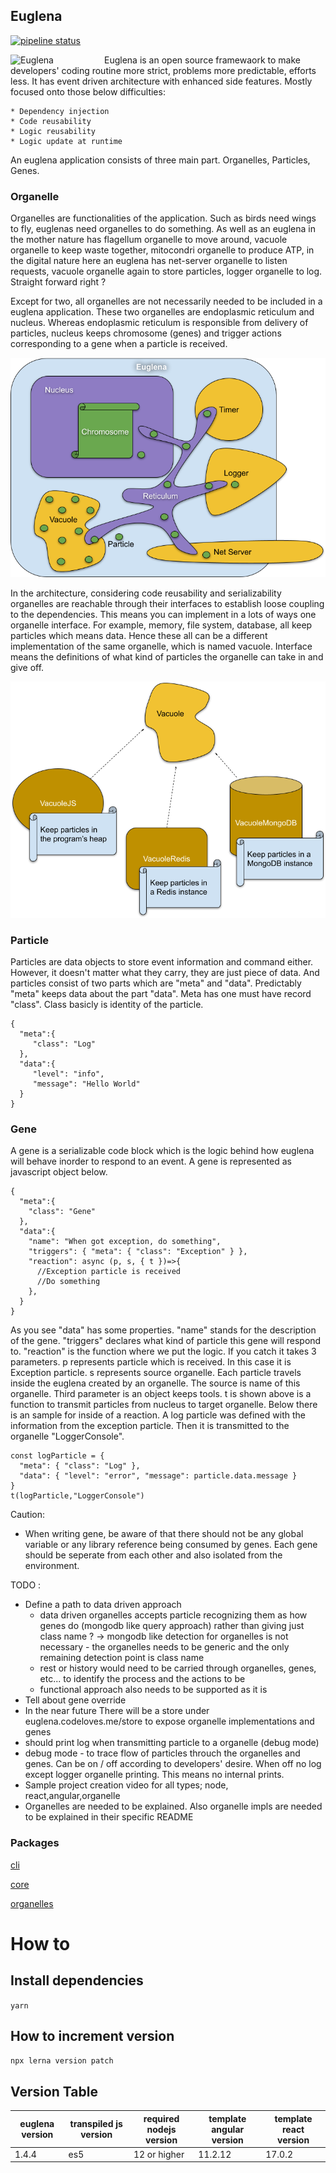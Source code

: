 ## Euglena
[![pipeline status](https://gitlab.com/codelovesme/euglena/badges/develop/pipeline.svg)](https://gitlab.com/codelovesme/euglena/-/commits/develop)

<img src="docs/euglena.png" alt="Euglena" width="150"  align="left"/>

Euglena is an open source framewaork to make developers' coding routine more strict, problems more predictable, efforts
less. It has event driven architecture with enhanced side features. Mostly focused onto those below difficulties:

    * Dependency injection
    * Code reusability
    * Logic reusability
    * Logic update at runtime

An euglena application consists of three main part. Organelles, Particles, Genes.

### Organelle

Organelles are functionalities of the application. Such as birds need wings to fly, euglenas need organelles to do
something. As well as an euglena in the mother nature has flagellum organelle to move around, vacuole organelle to keep
waste together, mitocondri organelle to produce ATP, in the digital nature here an euglena has net-server organelle to
listen requests, vacuole organelle again to store particles, logger organelle to log. Straight forward right ?

Except for two, all organelles are not necessarily needed to be included in a euglena application. These two organelles
are endoplasmic reticulum and nucleus. Whereas endoplasmic reticulum is responsible from delivery of particles, nucleus
keeps chromosome (genes) and trigger actions corresponding to a gene when a particle is received.

![Euglena inside](docs/euglena-inside.png)

In the architecture, considering code reusability and serializability organelles are reachable through their interfaces
to establish loose coupling to the dependencies. This means you can implement in a lots of ways one organelle interface.
For example, memory, file system, database, all keep particles which means data. Hence these all can be a different
implementation of the same organelle, which is named vacuole. Interface means the definitions of what kind of particles
the organelle can take in and give off.

![Organelle Multi Implementation](docs/organelle-impl.png)

### Particle

Particles are data objects to store event information and command either. However, it doesn't matter what they carry,
they are just piece of data. And particles consist of two parts which are "meta" and "data". Predictably "meta" keeps
data about the part "data". Meta has one must have record "class". Class basicly is identity of the particle.

    {
      "meta":{
         "class": "Log"
      },
      "data":{
         "level": "info",
         "message": "Hello World"
      }
    }

### Gene

A gene is a serializable code block which is the logic behind how euglena will behave inorder to respond to an event. A
gene is represented as javascript object below.

    {
      "meta":{
        "class": "Gene"
      },
      "data":{
        "name": "When got exception, do something",
        "triggers": { "meta": { "class": "Exception" } },
        "reaction": async (p, s, { t })=>{
          //Exception particle is received
          //Do something
        },
      }
    }

As you see "data" has some properties. "name" stands for the description of the gene. "triggers" declares what kind of
particle this gene will respond to. "reaction" is the function where we put the logic. If you catch it takes 3
parameters. p represents particle which is received. In this case it is Exception particle. s represents source
organelle. Each particle travels inside the euglena created by an organelle. The source is name of this organelle. Third
parameter is an object keeps tools. t is shown above is a function to transmit particles from nucleus to target
organelle. Below there is an sample for inside of a reaction. A log particle was defined with the information from the
exception particle. Then it is transmitted to the organelle "LoggerConsole".

    const logParticle = {
      "meta": { "class": "Log" },
      "data": { "level": "error", "message": particle.data.message }
    }
    t(logParticle,"LoggerConsole")

Caution:

-   When writing gene, be aware of that there should not be any global variable or any library reference being consumed
    by genes. Each gene should be seperate from each other and also isolated from the environment.

TODO :

-   Define a path to data driven approach 
    - data driven organelles accepts particle recognizing them as how genes do (mongodb like query approach) rather than giving just class name ?
      -> mongodb like detection for organelles is not necessary - the organelles needs to be generic and the only remaining detection point is class name
    - rest or history would need to be carried through organelles, genes, etc... to identify the process and the actions to be
    - functional approach also needs to be supported as it is 
-   Tell about gene override
-   In the near future There will be a store under euglena.codeloves.me/store to expose organelle implementations and
    genes
-   should print log when transmitting particle to a organelle (debug mode)
-   debug mode - to trace flow of particles throuch the organelles and genes. Can be on / off according to developers'
    desire. When off no log except logger organelle printing. This means no internal prints.
-   Sample project creation video for all types; node, react,angular,organelle
-   Organelles are needed to be explained. Also organelle impls are needed to be explained in their specific README

### Packages

[cli](packages/cli/README.md)

[core](packages/core/README.md)

[organelles](docs/organelle.md)

# How to

## Install dependencies

```yarn```

## How to increment version

```npx lerna version patch```


## Version Table
|euglena version|transpiled js version|required nodejs version|template angular version|template react version|
| ------------- | ------------------- | --------------------- | ---------------------- | -------------------- |
|1.4.4          |es5                  |12 or higher           |11.2.12                 |17.0.2                |

